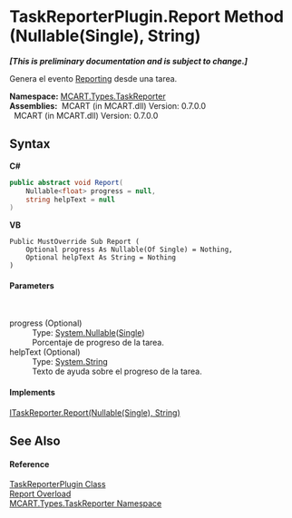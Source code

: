 # TaskReporterPlugin.Report Method (Nullable(Single), String)
 _**\[This is preliminary documentation and is subject to change.\]**_

Genera el evento <a href="65052312-da8d-d6d2-d86f-1c9cfcc4fc99">Reporting</a> desde una tarea.

**Namespace:**&nbsp;<a href="256f3901-18cb-eeca-835c-7de778822db3">MCART.Types.TaskReporter</a><br />**Assemblies:**&nbsp;&nbsp;MCART (in MCART.dll) Version: 0.7.0.0<br />&nbsp;&nbsp;MCART (in MCART.dll) Version: 0.7.0.0<br />

## Syntax

**C#**<br />
``` C#
public abstract void Report(
	Nullable<float> progress = null,
	string helpText = null
)
```

**VB**<br />
``` VB
Public MustOverride Sub Report ( 
	Optional progress As Nullable(Of Single) = Nothing,
	Optional helpText As String = Nothing
)
```


#### Parameters
&nbsp;<dl><dt>progress (Optional)</dt><dd>Type: <a href="http://msdn2.microsoft.com/es-es/library/b3h38hb0" target="_blank">System.Nullable</a>(<a href="http://msdn2.microsoft.com/es-es/library/3www918f" target="_blank">Single</a>)<br />Porcentaje de progreso de la tarea.</dd><dt>helpText (Optional)</dt><dd>Type: <a href="http://msdn2.microsoft.com/es-es/library/s1wwdcbf" target="_blank">System.String</a><br />Texto de ayuda sobre el progreso de la tarea.</dd></dl>

#### Implements
<a href="1c78549a-d306-ee4c-907b-2fcd90e28abc">ITaskReporter.Report(Nullable(Single), String)</a><br />

## See Also


#### Reference
<a href="2cca1eb3-f49c-080a-88d8-66137c07787e">TaskReporterPlugin Class</a><br /><a href="e1018988-2317-3fcc-5701-45d536a27739">Report Overload</a><br /><a href="256f3901-18cb-eeca-835c-7de778822db3">MCART.Types.TaskReporter Namespace</a><br />